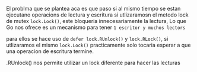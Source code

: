 El problma que se plantea aca es que paso si al mismo tiempo se estan ejecutano operacions de lectura y escritura
si utlizaramosn el metodo lock de mutex  `lock.Lock()`, este bloqueria innecesariamente la lectura,
Lo que Go nos ofrece es un mecanismo para tener `1 escritor y muchos lectors`

para ellos se hace uso de 	`defer lock.RUnlock()` y 	`lock.RLock()`, si utlizaramos el mismo  `lock.Lock()` practicamente
solo tocaria esperar a que una operacion de escritura termine.


.RUnlock() nos permite utilizar un lock diferente para hacer las lecturas